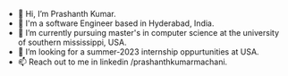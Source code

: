 - 👋 Hi, I’m Prashanth Kumar.
- 👀 I'm a software Engineer based in Hyderabad, India.
- 🌱 I’m currently pursuing master's in computer science at the university of southern mississippi, USA.
- 💞️ I’m looking for a summer-2023 internship oppurtunities at USA.
- 📫 Reach out to me in linkedin /prashanthkumarmachani.

<!---
Prashanthhemu/Prashanthhemu is a ✨ special ✨ repository because its `README.md` (this file) appears on your GitHub profile.
You can click the Preview link to take a look at your changes.
--->
